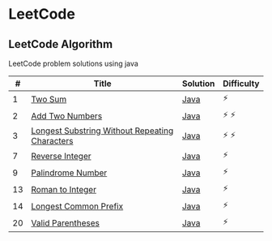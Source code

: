 # LeetCode

## LeetCode Algorithm

LeetCode problem solutions using java

| #  | Title                                                                                                                           | Solution                                                                    | Difficulty  |
|----|---------------------------------------------------------------------------------------------------------------------------------|-----------------------------------------------------------------------------|-------------|
| 1  | [Two Sum](https://leetcode.com/problems/two-sum/)                                                                               | [Java](./Algorithms/TwoSum/TwoSum.java)                                     | :zap:       |
| 2  | [Add Two Numbers](https://leetcode.com/problems/add-two-numbers/)                                                               | [Java](./Algorithms/AddTwoNumbers/AddTwoNumbers.java)                       | :zap: :zap: |
| 3  | [Longest Substring Without Repeating Characters](https://leetcode.com/problems/longest-substring-without-repeating-characters/) | [Java](./Algorithms/LongestSubstring/LongestSubstringWithoutRepeating.java) | :zap: :zap: |
| 7  | [Reverse Integer](https://leetcode.com/problems/reverse-integer/)                                                               | [Java](./Algorithms/ReverseInteger/ReverseInteger.java)                     | :zap:       |
| 9  | [Palindrome Number](https://leetcode.com/problems/palindrome-number/)                                                           | [Java](./Algorithms/PalindromeNumber/PalindromeNumber.java)                 | :zap:       |
| 13 | [Roman to Integer](https://leetcode.com/problems/roman-to-integer/)                                                             | [Java](./Algorithms/RomanToInteger/RomanToInteger.java)                     | :zap:       |
| 14 | [Longest Common Prefix](https://leetcode.com/problems/longest-common-prefix/)                                                   | [Java](./Algorithms/LongestCommonPrefix/LongestCommonPrefix.java)           | :zap:       |
| 20 | [Valid Parentheses](https://leetcode.com/problems/valid-parentheses/)                                                           | [Java](./Algorithms/ValidParenthesis/ValidParenthesis.java)                 | :zap:       |
